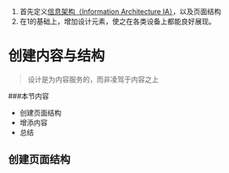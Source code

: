 1. 首先定义[信息架构（Information Architecture IA）](http://zh.wikipedia.org/wiki/%E8%B3%87%E8%A8%8A%E6%9E%B6%E6%A7%8B)，以及页面结构
2. 在1的基础上，增加设计元素，使之在各类设备上都能良好展现。

# 创建内容与结构
> 设计是为内容服务的，而非凌驾于内容之上

###本节内容
- 创建页面结构
- 增添内容
- 总结

## 创建页面结构

